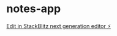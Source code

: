 # notes-app

[Edit in StackBlitz next generation editor ⚡️](https://stackblitz.com/~/github.com/mi8guy/notes-app)